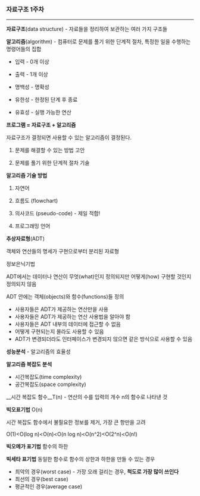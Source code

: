 ### 자료구조 1주차

---

__자료구조__(data structure) - 자료들을 정리하여 보관하는 여러 가지 구조들

__알고리즘__(algorithm) - 컴퓨터로 문제를 풀기 위한 단계적 절차, 특정한 일을 수행하는 명령어들의 집합

- 입력 - 0개 이상

- 출력 - 1개 이상

- 명백성 - 명확성

- 유한성 - 한정된 단계 후 종료

- 유효성 - 실행 가능한 연산

  

__프로그램 = 자료구조 + 알고리즘__

 자료구조가 결정되면 사용할 수 있는 알고리즘이 결정된다.

1) 문제를 해결할 수 있는 방법 고안

2) 문제를 풀기 위한 단계적 절차 기술



__알고리즘 기술 방법__

 1) 자연어

 2) 흐름도 (flowchart)

 3) 의사코드 (pseudo-code) - 제일 적합! 

 4) 프로그래밍 언어



__추상자료형__(ADT) 

 객체와 연산들의 명세가 구현으로부터 분리된 자료형

 정보은닉기법



ADT에서는 데이터나 연산이 무엇(what)인지 정의되지만 어떻게(how) 구현할 것인지 정의되지 않음

ADT 안에는 객체(objects)와 함수(functions)들 정의

- 사용자들은 ADT가 제공하는 연산만을 사용
- 사용자들은 ADT가 제공하는 연산 사용법을 알아야 함
- 사용자들은 ADT 내부의 데이터에 접근할 수 없음
- 어떻게 구현되는지 몰라도 사용할 수 있음
- ADT가 변경되더라도 인터페이스가 변경되지 않으면 같은 방식으로 사용할 수 있음



__성능분석__ - 알고리즘의 효율성

__알고리즘 복잡도 분석__ 

- 시간복잡도(time complexity)
- 공간복잡도(space complexity)

__시간 복잡도 함수__T(n) - 연산의 수를 입력의 개수 n의 함수로 나타낸 것



__빅오표기법__ O(n) 

시간 복잡도 함수에서 불필요한 정보를 제거, 가장 큰 항만을 고려

  O(1)<O(log n)<O(n)<O(n log n)<O(n^2)<O(2^n)<O(n!)

__빅오메가 표기법__ 함수의 하한

__빅세타 표기법__ 동일한 함수로 함수의 상한과 하한을 만들 수 있는 경우

- 최악의 경우(worst case) - 가장 오래 걸리는 경우, __척도로 가장 많이 쓰인다__
- 최선의 경우(best case)
- 평균적인 경우(average case)